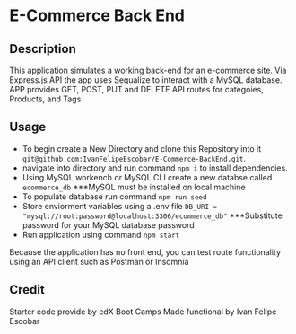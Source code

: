 # E-Commerce Back End

## Description

This application simulates a working back-end for an e-commerce site. Via Express.js API the app uses Sequalize to interact with a MySQL database. APP provides GET, POST, PUT and DELETE API routes for categoies, Products, and Tags

## Usage

- To begin create a New Directory and clone this Repository into it `git@github.com:IvanFelipeEscobar/E-Commerce-BackEnd.git`.
- navigate into directory and run command `npm i` to install dependencies.
- Using MySQL workench or MySQL CLI create a new databse called `ecommerce_db` ***MySQL must be installed on local machine 
- To populate database run command `npm run seed`
- Store enviorment variables using a .env file ` DB_URI = "mysql://root:password@localhost:3306/ecommerce_db" `  ***Substitute password for your MySQL database password 
- Run application using command `npm start`

Because the application has no front end, you can test route functionality using an API client such as Postman or Insomnia

## Credit

Starter code provide by edX Boot Camps
Made functional by Ivan Felipe Escobar
